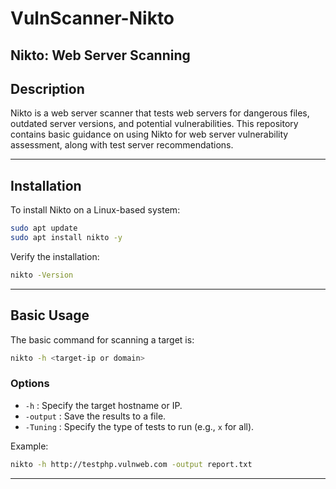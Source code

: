 # VulnScanner-Nikto



## Nikto: Web Server Scanning

## Description
Nikto is a web server scanner that tests web servers for dangerous files, outdated server versions, and potential vulnerabilities. This repository contains basic guidance on using Nikto for web server vulnerability assessment, along with test server recommendations.

---

## Installation
To install Nikto on a Linux-based system:

```bash
sudo apt update
sudo apt install nikto -y
```
Verify the installation:
```bash
nikto -Version
```

---

## Basic Usage
The basic command for scanning a target is:

```bash
nikto -h <target-ip or domain>
```

### Options
- `-h` : Specify the target hostname or IP.
- `-output` : Save the results to a file.
- `-Tuning` : Specify the type of tests to run (e.g., `x` for all).

Example:
```bash
nikto -h http://testphp.vulnweb.com -output report.txt
```

---
